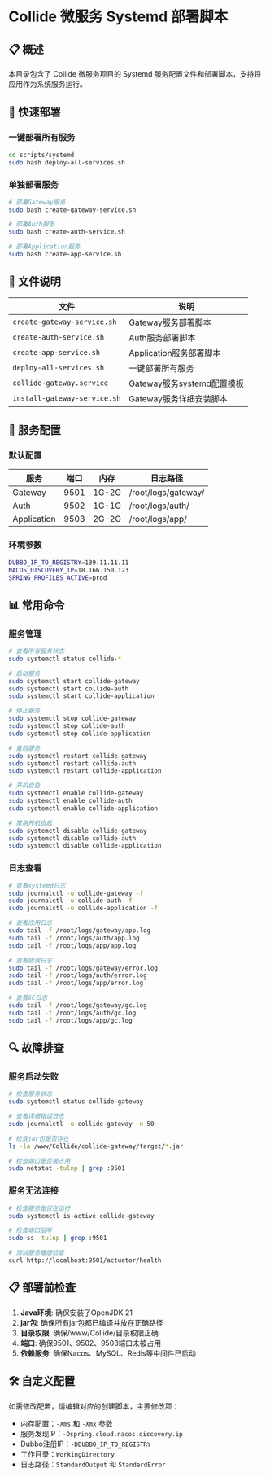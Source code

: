 # Collide 微服务 Systemd 部署脚本

## 📋 概述

本目录包含了 Collide 微服务项目的 Systemd 服务配置文件和部署脚本，支持将应用作为系统服务运行。

## 🚀 快速部署

### 一键部署所有服务

```bash
cd scripts/systemd
sudo bash deploy-all-services.sh
```

### 单独部署服务

```bash
# 部署Gateway服务
sudo bash create-gateway-service.sh

# 部署Auth服务  
sudo bash create-auth-service.sh

# 部署Application服务
sudo bash create-app-service.sh
```

## 📁 文件说明

| 文件 | 说明 |
|------|------|
| `create-gateway-service.sh` | Gateway服务部署脚本 |
| `create-auth-service.sh` | Auth服务部署脚本 |
| `create-app-service.sh` | Application服务部署脚本 |  
| `deploy-all-services.sh` | 一键部署所有服务 |
| `collide-gateway.service` | Gateway服务systemd配置模板 |
| `install-gateway-service.sh` | Gateway服务详细安装脚本 |

## 🔧 服务配置

### 默认配置

| 服务 | 端口 | 内存 | 日志路径 |
|------|------|------|----------|
| Gateway | 9501 | 1G-2G | /root/logs/gateway/ |
| Auth | 9502 | 1G-1G | /root/logs/auth/ |
| Application | 9503 | 2G-2G | /root/logs/app/ |

### 环境参数

```bash
DUBBO_IP_TO_REGISTRY=139.11.11.11
NACOS_DISCOVERY_IP=18.166.150.123
SPRING_PROFILES_ACTIVE=prod
```

## 📊 常用命令

### 服务管理

```bash
# 查看所有服务状态
sudo systemctl status collide-*

# 启动服务
sudo systemctl start collide-gateway
sudo systemctl start collide-auth
sudo systemctl start collide-application

# 停止服务
sudo systemctl stop collide-gateway
sudo systemctl stop collide-auth  
sudo systemctl stop collide-application

# 重启服务
sudo systemctl restart collide-gateway
sudo systemctl restart collide-auth
sudo systemctl restart collide-application

# 开机自启
sudo systemctl enable collide-gateway
sudo systemctl enable collide-auth
sudo systemctl enable collide-application

# 禁用开机自启
sudo systemctl disable collide-gateway
sudo systemctl disable collide-auth
sudo systemctl disable collide-application
```

### 日志查看

```bash
# 查看systemd日志
sudo journalctl -u collide-gateway -f
sudo journalctl -u collide-auth -f
sudo journalctl -u collide-application -f

# 查看应用日志
sudo tail -f /root/logs/gateway/app.log
sudo tail -f /root/logs/auth/app.log
sudo tail -f /root/logs/app/app.log

# 查看错误日志
sudo tail -f /root/logs/gateway/error.log
sudo tail -f /root/logs/auth/error.log
sudo tail -f /root/logs/app/error.log

# 查看GC日志
sudo tail -f /root/logs/gateway/gc.log
sudo tail -f /root/logs/auth/gc.log
sudo tail -f /root/logs/app/gc.log
```

## 🔍 故障排查

### 服务启动失败

```bash
# 检查服务状态
sudo systemctl status collide-gateway

# 查看详细错误日志
sudo journalctl -u collide-gateway -n 50

# 检查jar包是否存在
ls -la /www/Collide/collide-gateway/target/*.jar

# 检查端口是否被占用
sudo netstat -tulnp | grep :9501
```

### 服务无法连接

```bash
# 检查服务是否在运行
sudo systemctl is-active collide-gateway

# 检查端口监听
sudo ss -tulnp | grep :9501

# 测试服务健康检查
curl http://localhost:9501/actuator/health
```

## 📋 部署前检查

1. **Java环境**: 确保安装了OpenJDK 21
2. **jar包**: 确保所有jar包都已编译并放在正确路径
3. **目录权限**: 确保/www/Collide/目录权限正确
4. **端口**: 确保9501、9502、9503端口未被占用
5. **依赖服务**: 确保Nacos、MySQL、Redis等中间件已启动

## 🛠️ 自定义配置

如需修改配置，请编辑对应的创建脚本，主要修改项：

- 内存配置：`-Xms` 和 `-Xmx` 参数
- 服务发现IP：`-Dspring.cloud.nacos.discovery.ip`
- Dubbo注册IP：`-DDUBBO_IP_TO_REGISTRY`
- 工作目录：`WorkingDirectory`
- 日志路径：`StandardOutput` 和 `StandardError` 